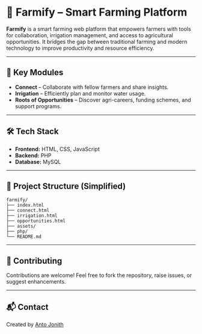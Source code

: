 

# 🌾 Farmify – Smart Farming Platform

**Farmify** is a smart farming web platform that empowers farmers with tools for collaboration, irrigation management, and access to agricultural opportunities. It bridges the gap between traditional farming and modern technology to improve productivity and resource efficiency.

---

## 🚀 Key Modules

* **Connect** – Collaborate with fellow farmers and share insights.
* **Irrigation** – Efficiently plan and monitor water usage.
* **Roots of Opportunities** – Discover agri-careers, funding schemes, and support programs.

---

## 🛠 Tech Stack

* **Frontend:** HTML, CSS, JavaScript
* **Backend:** PHP
* **Database:** MySQL

---

## 📁 Project Structure (Simplified)

```
farmify/
├── index.html
├── connect.html
├── irrigation.html
├── opportunities.html
├── assets/
├── php/
└── README.md
```

---

## 🤝 Contributing

Contributions are welcome! Feel free to fork the repository, raise issues, or suggest enhancements.

---

## 📬 Contact

Created by [Anto Jonith](https://github.com/anto2892004)


